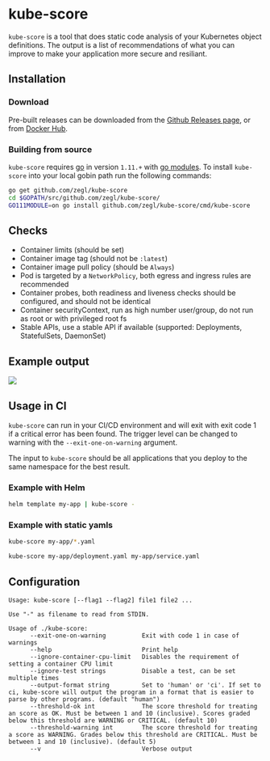 # kube-score

`kube-score` is a tool that does static code analysis of your Kubernetes object definitions.
The output is a list of recommendations of what you can improve to make your application more secure and resiliant.

## Installation

### Download

Pre-built releases can be downloaded from the [Github Releases page](https://github.com/zegl/kube-score/releases), or from [Docker Hub](https://hub.docker.com/r/zegl/kube-score/).

### Building from source

`kube-score` requires [go](https://golang.org/) in version `1.11.+` with [go modules](https://github.com/golang/go/wiki/Modules). To install `kube-score` into your local gobin path run the following commands:

```bash
go get github.com/zegl/kube-score
cd $GOPATH/src/github.com/zegl/kube-score/
GO111MODULE=on go install github.com/zegl/kube-score/cmd/kube-score
```

## Checks

* Container limits (should be set)
* Container image tag (should not be `:latest`)
* Container image pull policy (should be `Always`)
* Pod is targeted by a `NetworkPolicy`, both egress and ingress rules are recommended
* Container probes, both readiness and liveness checks should be configured, and should not be identical
* Container securityContext, run as high number user/group, do not run as root or with privileged root fs
* Stable APIs, use a stable API if available (supported: Deployments, StatefulSets, DaemonSet)

## Example output

![](https://i.imgur.com/zETNJNS.png)

## Usage in CI

`kube-score` can run in your CI/CD environment and will exit with exit code 1 if a critical error has been found.
The trigger level can be changed to warning with the `--exit-one-on-warning` argument.

The input to `kube-score` should be all applications that you deploy to the same namespace for the best result.

### Example with Helm

```bash
helm template my-app | kube-score -
```

### Example with static yamls

```bash
kube-score my-app/*.yaml
```

```bash
kube-score my-app/deployment.yaml my-app/service.yaml
```

## Configuration

```
Usage: kube-score [--flag1 --flag2] file1 file2 ...

Use "-" as filename to read from STDIN.

Usage of ./kube-score:
      --exit-one-on-warning          Exit with code 1 in case of warnings
      --help                         Print help
      --ignore-container-cpu-limit   Disables the requirement of setting a container CPU limit
      --ignore-test strings          Disable a test, can be set multiple times
      --output-format string         Set to 'human' or 'ci'. If set to ci, kube-score will output the program in a format that is easier to parse by other programs. (default "human")
      --threshold-ok int             The score threshold for treating an score as OK. Must be between 1 and 10 (inclusive). Scores graded below this threshold are WARNING or CRITICAL. (default 10)
      --threshold-warning int        The score threshold for treating a score as WARNING. Grades below this threshold are CRITICAL. Must be between 1 and 10 (inclusive). (default 5)
      --v                            Verbose output
```
